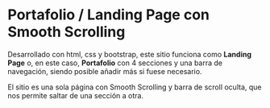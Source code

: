# Portafolio / Landing Page con Smooth Scrolling

Desarrollado con html, css y bootstrap, este sitio funciona como <b>Landing Page</b> o, en este caso, <b>Portafolio</b> con 4 secciones y una barra de navegación,
siendo posible añadir más si fuese necesario.

El sitio es una sola página con Smooth Scrolling y barra de scroll oculta, que nos permite saltar de una sección a otra.
